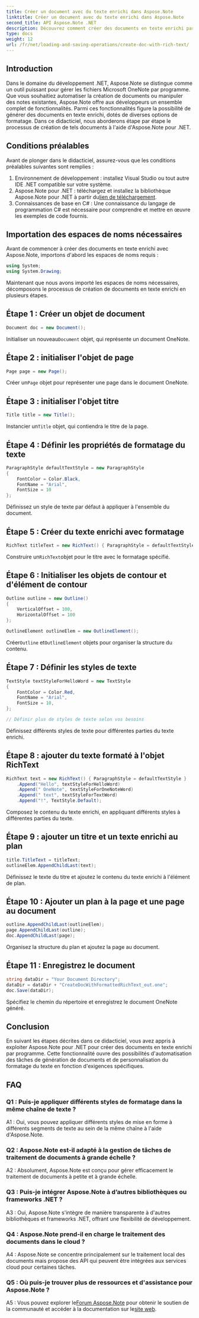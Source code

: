 ```yaml
---
title: Créer un document avec du texte enrichi dans Aspose.Note
linktitle: Créer un document avec du texte enrichi dans Aspose.Note
second_title: API Aspose.Note .NET
description: Découvrez comment créer des documents en texte enrichi par programmation à l'aide d'Aspose.Note pour .NET. Guide étape par étape avec des exemples de code.
type: docs
weight: 12
url: /fr/net/loading-and-saving-operations/create-doc-with-rich-text/
---
```

## Introduction

Dans le domaine du développement .NET, Aspose.Note se distingue comme un outil puissant pour gérer les fichiers Microsoft OneNote par programme. Que vous souhaitiez automatiser la création de documents ou manipuler des notes existantes, Aspose.Note offre aux développeurs un ensemble complet de fonctionnalités. Parmi ces fonctionnalités figure la possibilité de générer des documents en texte enrichi, dotés de diverses options de formatage. Dans ce didacticiel, nous aborderons étape par étape le processus de création de tels documents à l'aide d'Aspose.Note pour .NET.

## Conditions préalables

Avant de plonger dans le didacticiel, assurez-vous que les conditions préalables suivantes sont remplies :

1. Environnement de développement : installez Visual Studio ou tout autre IDE .NET compatible sur votre système.
2.  Aspose.Note pour .NET : téléchargez et installez la bibliothèque Aspose.Note pour .NET à partir du[lien de téléchargement](https://releases.aspose.com/note/net/).
3. Connaissances de base en C# : Une connaissance du langage de programmation C# est nécessaire pour comprendre et mettre en œuvre les exemples de code fournis.

## Importation des espaces de noms nécessaires

Avant de commencer à créer des documents en texte enrichi avec Aspose.Note, importons d'abord les espaces de noms requis :

```csharp
using System;
using System.Drawing;
```

Maintenant que nous avons importé les espaces de noms nécessaires, décomposons le processus de création de documents en texte enrichi en plusieurs étapes.

## Étape 1 : Créer un objet de document

```csharp
Document doc = new Document();
```

 Initialiser un nouveau`Document` objet, qui représente un document OneNote.

## Étape 2 : initialiser l'objet de page

```csharp
Page page = new Page();
```

 Créer un`Page` objet pour représenter une page dans le document OneNote.

## Étape 3 : initialiser l'objet titre

```csharp
Title title = new Title();
```

 Instancier un`Title` objet, qui contiendra le titre de la page.

## Étape 4 : Définir les propriétés de formatage du texte

```csharp
ParagraphStyle defaultTextStyle = new ParagraphStyle
{
    FontColor = Color.Black,
    FontName = "Arial",
    FontSize = 10
};
```

Définissez un style de texte par défaut à appliquer à l'ensemble du document.

## Étape 5 : Créer du texte enrichi avec formatage

```csharp
RichText titleText = new RichText() { ParagraphStyle = defaultTextStyle }.Append("Title!");
```

 Construire un`RichText`objet pour le titre avec le formatage spécifié.

## Étape 6 : Initialiser les objets de contour et d'élément de contour

```csharp
Outline outline = new Outline()
{
    VerticalOffset = 100,
    HorizontalOffset = 100
};

OutlineElement outlineElem = new OutlineElement();
```

 Créer`Outline` et`OutlineElement` objets pour organiser la structure du contenu.

## Étape 7 : Définir les styles de texte

```csharp
TextStyle textStyleForHelloWord = new TextStyle
{
    FontColor = Color.Red,
    FontName = "Arial",
    FontSize = 10,
};

// Définir plus de styles de texte selon vos besoins
```

Définissez différents styles de texte pour différentes parties du texte enrichi.

## Étape 8 : ajouter du texte formaté à l'objet RichText

```csharp
RichText text = new RichText() { ParagraphStyle = defaultTextStyle }
    .Append("Hello", textStyleForHelloWord)
    .Append(" OneNote", textStyleForOneNoteWord)
    .Append(" text", textStyleForTextWord)
    .Append("!", TextStyle.Default);
```

Composez le contenu du texte enrichi, en appliquant différents styles à différentes parties du texte.

## Étape 9 : ajouter un titre et un texte enrichi au plan

```csharp
title.TitleText = titleText;
outlineElem.AppendChildLast(text);
```

Définissez le texte du titre et ajoutez le contenu du texte enrichi à l'élément de plan.

## Étape 10 : Ajouter un plan à la page et une page au document

```csharp
outline.AppendChildLast(outlineElem);
page.AppendChildLast(outline);
doc.AppendChildLast(page);
```

Organisez la structure du plan et ajoutez la page au document.

## Étape 11 : Enregistrez le document

```csharp
string dataDir = "Your Document Directory";
dataDir = dataDir + "CreateDocWithFormattedRichText_out.one";
doc.Save(dataDir);
```

Spécifiez le chemin du répertoire et enregistrez le document OneNote généré.

## Conclusion

En suivant les étapes décrites dans ce didacticiel, vous avez appris à exploiter Aspose.Note pour .NET pour créer des documents en texte enrichi par programme. Cette fonctionnalité ouvre des possibilités d'automatisation des tâches de génération de documents et de personnalisation du formatage du texte en fonction d'exigences spécifiques.

## FAQ

### Q1 : Puis-je appliquer différents styles de formatage dans la même chaîne de texte ?

A1 : Oui, vous pouvez appliquer différents styles de mise en forme à différents segments de texte au sein de la même chaîne à l'aide d'Aspose.Note.

### Q2 : Aspose.Note est-il adapté à la gestion de tâches de traitement de documents à grande échelle ?

A2 : Absolument, Aspose.Note est conçu pour gérer efficacement le traitement de documents à petite et à grande échelle.

### Q3 : Puis-je intégrer Aspose.Note à d’autres bibliothèques ou frameworks .NET ?

A3 : Oui, Aspose.Note s'intègre de manière transparente à d'autres bibliothèques et frameworks .NET, offrant une flexibilité de développement.

### Q4 : Aspose.Note prend-il en charge le traitement des documents dans le cloud ?

A4 : Aspose.Note se concentre principalement sur le traitement local des documents mais propose des API qui peuvent être intégrées aux services cloud pour certaines tâches.

### Q5 : Où puis-je trouver plus de ressources et d'assistance pour Aspose.Note ?

 A5 : Vous pouvez explorer le[Forum Aspose.Note](https://forum.aspose.com/c/note/28) pour obtenir le soutien de la communauté et accéder à la documentation sur le[site web](https://reference.aspose.com/note/net/).